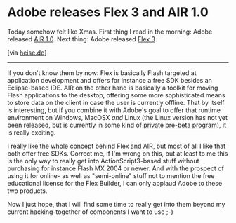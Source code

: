 # Adobe releases Flex 3 and AIR 1.0

Today somehow felt like Xmas. First thing I read in the morning: Adobe released [AIR 1.0](http://www.adobe.com/products/air/). Next thing: Adobe released [Flex 3](http://www.adobe.com/products/flex/). 

[via [heise.de](http://www.heise.de/newsticker/meldung/104017)]

-------------------------------

If you don't know them by now: Flex is basically Flash targeted at application development and offers for instance a free SDK besides an Eclipse-based IDE. AIR on the other hand is basically a toolkit for moving Flash applications to the desktop, offering some more sophisticated means to store data on the client in case the user is currently offline. That by itself is interesting, but if you combine it with Adobe's goal to offer that runtime environment on Windows, MacOSX *and* Linux (the Linux version has not yet been released, but is currently in some kind of [private pre-beta program](http://www.jamesward.org/wordpress/2008/02/20/adobe-air-on-linux-pre-beta-testers-needed/)), it is really exciting.

I really like the whole concept behind Flex and AIR, but most of all I like that both offer free SDKs. Correct me, if I'm wrong on this, but at least to me this is the only way to really get into ActionScript3-based stuff without purchasing for instance Flash MX 2004 or newer. And with the prospect of using it for online- as well as "semi-online" stuff not to mention the free educational license for the Flex Builder, I can only applaud Adobe to these two products. 

Now I just hope, that I will find some time to really get into them beyond my current hacking-together of components I want to use ;-)